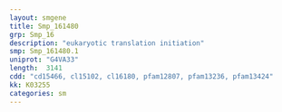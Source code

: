 ```yaml
---
layout: smgene
title: Smp_161480
grp: Smp_16
description: "eukaryotic translation initiation"
smp: Smp_161480.1
uniprot: "G4VA33"
length:  3141
cdd: "cd15466, cl15102, cl16180, pfam12807, pfam13236, pfam13424"
kk: K03255
categories: sm
---
```


